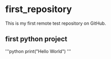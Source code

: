 # first_repository
This is my first remote test repository on GitHub.

## first python project
'''python
print("Hello World")
'''
